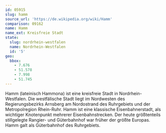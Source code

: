 ```yaml
---
id: 05915
slug: hamm
source_url: 'https://de.wikipedia.org/wiki/Hamm'
comparison: 09162
name: Hamm
name_ext: Kreisfreie Stadt
state:
  slug: nordrhein-westfalen
  name: Nordrhein-Westfalen
  id: '5'
geo:
  bbox:
    - 7.676
    - 51.578
    - 7.998
    - 51.745
---
```


Hamm (lateinisch Hammona) ist eine kreisfreie Stadt in Nordrhein-Westfalen. Die westfälische Stadt liegt im Nordwesten des Regierungsbezirks Arnsberg am Nordostrand des Ruhrgebiets und der Metropolregion Rhein-Ruhr. Hamm ist eine klassische Eisenbahnerstadt, als wichtiger Knotenpunkt mehrerer Eisenbahnstrecken. Der heute größtenteils stillgelegte Rangier- und Güterbahnhof war früher der größte Europas. Hamm galt als Güterbahnhof des Ruhrgebiets.
